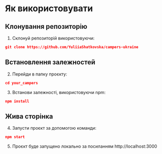 # Як використовувати

## Клонування репозиторію

1. Склонуй репозиторій використовуючи:

```json
git clone https://github.com/YuliiaShatkovska/campers-ukraine
```

## Встановлення залежностей

2. Перейди в папку проєкту:

```json
cd your_campers
```

3. Встанови залежності, використовуючи npm:

```json
npm install
```

## Жива сторінка

4. Запусти проєкт за допомогою команди:

```json
npm start
```

5. Проєкт буде запущено локально за посиланням http://localhost:3000
